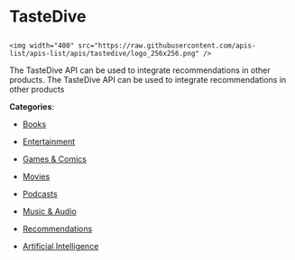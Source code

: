 # TasteDive<p align="center">
    <img width="400" src="https://raw.githubusercontent.com/apis-list/apis-list/apis/tastedive/logo_256x256.png" />
</p>

The TasteDive API can be used to integrate recommendations in other products. The TasteDive API can be used to integrate recommendations in other products

**Categories**:

- [Books](https://github/apis-list/apis-list#books)

- [Entertainment](https://github/apis-list/apis-list#entertainment)

- [Games & Comics](https://github/apis-list/apis-list#games-and-comics)

- [Movies](https://github/apis-list/apis-list#movies)

- [Podcasts](https://github/apis-list/apis-list#podcasts)

- [Music & Audio](https://github/apis-list/apis-list#music-and-audio)

- [Recommendations](https://github/apis-list/apis-list#recommendations)

- [Artificial Intelligence](https://github/apis-list/apis-list#artificial-intelligence)





